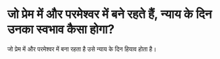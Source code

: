 # जो प्रेम में और परमेश्वर में बने रहते हैं, न्याय के दिन उनका स्वभाव कैसा होगा?
जो प्रेम में और परमेश्वर में बना रहता है उसे न्याय के दिन हियाव होता है।